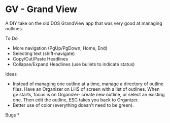 # GV - Grand View

A DIY take on the old DOS GrandView app that was very good at managing outlines.

To Do
* More navigation (PgUp/PgDown, Home, End)
* Selecting text (shift-navigate)
* Copy/Cut/Paste Headlines
* Collapse/Expand Headlines (use bullets to indicate status)

Ideas
* Instead of managing one outline at a time, manage a directory of outline files.  Have an Organizer on LHS of screen with a list of outlines.  When gv starts, focus is on Organizer- create new outline, or select an existing one.  Then edit the outline, ESC takes you back to Organizer.
* Better use of color (everything doesn't need to be green).

Bugs
* 